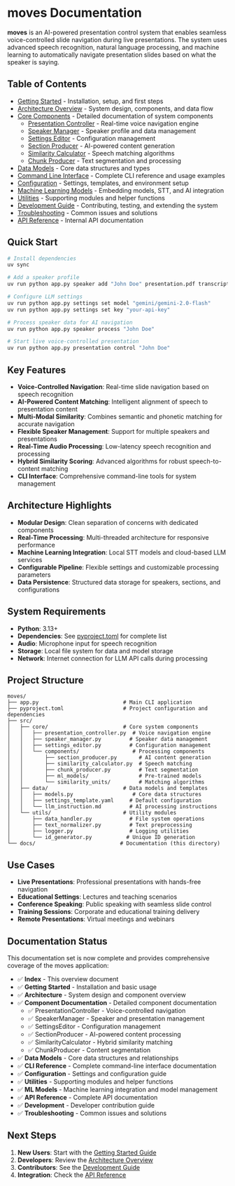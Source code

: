 # moves Documentation

**moves** is an AI-powered presentation control system that enables seamless voice-controlled slide navigation during live presentations. The system uses advanced speech recognition, natural language processing, and machine learning to automatically navigate presentation slides based on what the speaker is saying.

## Table of Contents

- [Getting Started](./getting-started.md) - Installation, setup, and first steps
- [Architecture Overview](./architecture.md) - System design, components, and data flow
- [Core Components](./components/) - Detailed documentation of system components
  - [Presentation Controller](./components/presentation-controller.md) - Real-time voice navigation engine
  - [Speaker Manager](./components/speaker-manager.md) - Speaker profile and data management
  - [Settings Editor](./components/settings-editor.md) - Configuration management
  - [Section Producer](./components/section-producer.md) - AI-powered content generation
  - [Similarity Calculator](./components/similarity-calculator.md) - Speech matching algorithms
  - [Chunk Producer](./components/chunk-producer.md) - Text segmentation and processing
- [Data Models](./data-models.md) - Core data structures and types
- [Command Line Interface](./cli.md) - Complete CLI reference and usage examples
- [Configuration](./configuration.md) - Settings, templates, and environment setup
- [Machine Learning Models](./ml-models.md) - Embedding models, STT, and AI integration
- [Utilities](./utilities.md) - Supporting modules and helper functions
- [Development Guide](./development.md) - Contributing, testing, and extending the system
- [Troubleshooting](./troubleshooting.md) - Common issues and solutions
- [API Reference](./api-reference.md) - Internal API documentation

## Quick Start

```bash
# Install dependencies
uv sync

# Add a speaker profile
uv run python app.py speaker add "John Doe" presentation.pdf transcript.pdf

# Configure LLM settings
uv run python app.py settings set model "gemini/gemini-2.0-flash"
uv run python app.py settings set key "your-api-key"

# Process speaker data for AI navigation
uv run python app.py speaker process "John Doe"

# Start live voice-controlled presentation
uv run python app.py presentation control "John Doe"
```

## Key Features

- **Voice-Controlled Navigation**: Real-time slide navigation based on speech recognition
- **AI-Powered Content Matching**: Intelligent alignment of speech to presentation content
- **Multi-Modal Similarity**: Combines semantic and phonetic matching for accurate navigation
- **Flexible Speaker Management**: Support for multiple speakers and presentations
- **Real-Time Audio Processing**: Low-latency speech recognition and processing
- **Hybrid Similarity Scoring**: Advanced algorithms for robust speech-to-content matching
- **CLI Interface**: Comprehensive command-line tools for system management

## Architecture Highlights

- **Modular Design**: Clean separation of concerns with dedicated components
- **Real-Time Processing**: Multi-threaded architecture for responsive performance
- **Machine Learning Integration**: Local STT models and cloud-based LLM services
- **Configurable Pipeline**: Flexible settings and customizable processing parameters
- **Data Persistence**: Structured data storage for speakers, sections, and configurations

## System Requirements

- **Python**: 3.13+
- **Dependencies**: See [pyproject.toml](../pyproject.toml) for complete list
- **Audio**: Microphone input for speech recognition
- **Storage**: Local file system for data and model storage
- **Network**: Internet connection for LLM API calls during processing

## Project Structure

```
moves/
├── app.py                           # Main CLI application
├── pyproject.toml                   # Project configuration and dependencies
├── src/
│   ├── core/                        # Core system components
│   │   ├── presentation_controller.py  # Voice navigation engine
│   │   ├── speaker_manager.py         # Speaker data management
│   │   ├── settings_editor.py         # Configuration management
│   │   └── components/                 # Processing components
│   │       ├── section_producer.py       # AI content generation
│   │       ├── similarity_calculator.py  # Speech matching
│   │       ├── chunk_producer.py         # Text segmentation
│   │       ├── ml_models/                # Pre-trained models
│   │       └── similarity_units/         # Matching algorithms
│   ├── data/                        # Data models and templates
│   │   ├── models.py                   # Core data structures
│   │   ├── settings_template.yaml     # Default configuration
│   │   └── llm_instruction.md         # AI processing instructions
│   └── utils/                       # Utility modules
│       ├── data_handler.py            # File system operations
│       ├── text_normalizer.py         # Text preprocessing
│       ├── logger.py                  # Logging utilities
│       └── id_generator.py           # Unique ID generation
└── docs/                           # Documentation (this directory)
```

## Use Cases

- **Live Presentations**: Professional presentations with hands-free navigation
- **Educational Settings**: Lectures and teaching scenarios
- **Conference Speaking**: Public speaking with seamless slide control
- **Training Sessions**: Corporate and educational training delivery
- **Remote Presentations**: Virtual meetings and webinars

## Documentation Status

This documentation set is now complete and provides comprehensive coverage of the moves application:

- ✅ **Index** - This overview document
- ✅ **Getting Started** - Installation and basic usage
- ✅ **Architecture** - System design and component overview
- ✅ **Component Documentation** - Detailed component documentation
  - ✅ PresentationController - Voice-controlled navigation
  - ✅ SpeakerManager - Speaker and presentation management
  - ✅ SettingsEditor - Configuration management
  - ✅ SectionProducer - AI-powered content processing
  - ✅ SimilarityCalculator - Hybrid similarity matching
  - ✅ ChunkProducer - Content segmentation
- ✅ **Data Models** - Core data structures and relationships
- ✅ **CLI Reference** - Complete command-line interface documentation
- ✅ **Configuration** - Settings and configuration guide
- ✅ **Utilities** - Supporting modules and helper functions
- ✅ **ML Models** - Machine learning integration and model management
- ✅ **API Reference** - Complete API documentation
- ✅ **Development** - Developer contribution guide
- ✅ **Troubleshooting** - Common issues and solutions

## Next Steps

1. **New Users**: Start with the [Getting Started Guide](./getting-started.md)
2. **Developers**: Review the [Architecture Overview](./architecture.md)
3. **Contributors**: See the [Development Guide](./development.md)
4. **Integration**: Check the [API Reference](./api-reference.md)

